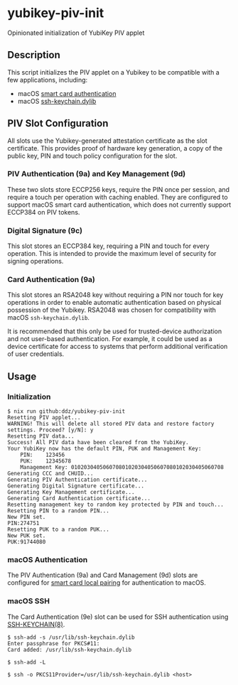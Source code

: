 # yubikey-piv-init
Opinionated initialization of YubiKey PIV applet

## Description

This script initializes the PIV applet on a Yubikey to be compatible
with a few applications, including:
* macOS [smart card authentication](https://developers.yubico.com/PIV/Guides/Smart_card-only_authentication_on_macOS.html)
* macOS [ssh-keychain.dylib](https://keith.github.io/xcode-man-pages/ssh-keychain.8.html)

## PIV Slot Configuration

All slots use the Yubikey-generated attestation certificate as the
slot certificate. This provides proof of hardware key generation, a
copy of the public key, PIN and touch policy configuration for the
slot.

### PIV Authentication (9a) and Key Management (9d)

These two slots store ECCP256 keys, require the PIN once per session,
and require a touch per operation with caching enabled. They are
configured to support macOS smart card authentication, which does not
currently support ECCP384 on PIV tokens.

### Digital Signature (9c)

This slot stores an ECCP384 key, requiring a PIN and touch for every
operation. This is intended to provide the maximum level of security
for signing operations.

### Card Authentication (9a)

This slot stores an RSA2048 key without requiring a PIN nor touch for
key operations in order to enable automatic authentication based on
physical possession of the Yubikey. RSA2048 was chosen for
compatibility with macOS `ssh-keychain.dylib`.

It is recommended that this only be used for trusted-device
authorization and not user-based authentication. For example, it could
be used as a device certificate for access to systems that perform
additional verification of user credentials.

## Usage

### Initialization

```
$ nix run github:ddz/yubikey-piv-init
Resetting PIV applet...
WARNING! This will delete all stored PIV data and restore factory settings. Proceed? [y/N]: y
Resetting PIV data...
Success! All PIV data have been cleared from the YubiKey.
Your YubiKey now has the default PIN, PUK and Management Key:
	PIN:	123456
	PUK:	12345678
	Management Key:	010203040506070801020304050607080102030405060708
Generating CCC and CHUID...
Generating PIV Authentication certificate...
Generating Digital Signature certificate...
Generating Key Management certificate...
Generating Card Authentication certificate...
Resetting management key to random key protected by PIN and touch...
Resetting PIN to a random PIN...
New PIN set.
PIN:274751
Resetting PUK to a random PUK...
New PUK set.
PUK:91744080
```

### macOS Authentication

The PIV Authentication (9a) and Card Management (9d) slots are
configured for
[smart card local pairing](https://support.apple.com/guide/deployment/use-a-smart-card-on-mac-depc705651a9/web)
for authentication to macOS.

### macOS SSH

The Card Authentication (9e) slot can be used for SSH authentication using
[SSH-KEYCHAIN(8)](https://keith.github.io/xcode-man-pages/ssh-keychain.8.html).


```
$ ssh-add -s /usr/lib/ssh-keychain.dylib
Enter passphrase for PKCS#11:
Card added: /usr/lib/ssh-keychain.dylib
```

```
$ ssh-add -L

```

```
$ ssh -o PKCS11Provider=/usr/lib/ssh-keychain.dylib <host>
```
